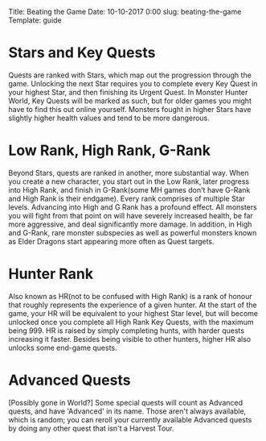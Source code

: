 Title: Beating the Game
Date: 10-10-2017 0:00
slug: beating-the-game
Template: guide

# Stars and Key Quests
Quests are ranked with Stars, which map out the progression through the game. Unlocking the next Star requires you to complete every Key Quest in your highest Star, and then finishing its Urgent Quest. In Monster Hunter World, Key Quests will be marked as such, but for older games you might have to find this out online yourself.
Monsters fought in higher Stars have slightly higher health values and tend to be more dangerous.

# Low Rank, High Rank, G-Rank
Beyond Stars, quests are ranked in another, more substantial way. When you create a new character, you start out in the Low Rank, later progress into High Rank, and finish in G-Rank(some MH games don't have G-Rank and High Rank is their endgame). Every rank comprises of multiple Star levels.
Advancing into High and G Rank has a profound effect. All monsters you will fight from that point on will have severely increased health, be far more aggressive, and deal significantly more damage. In addition, in High and G-Rank, rare monster subspecies as well as powerful monsters known as Elder Dragons start appearing more often as Quest targets.

# Hunter Rank
Also known as HR(not to be confused with High Rank) is a rank of honour that roughly represents the experience of a given hunter. At the start of the game, your HR will be equivalent to your highest Star level, but will become unlocked once you complete all High Rank Key Quests, with the maximum being 999. HR is raised by simply completing hunts, with harder quests increasing it faster. Besides being visible to other hunters, higher HR also unlocks some end-game quests.

# Advanced Quests
[Possibly gone in World?] Some special quests will count as Advanced quests, and have 'Advanced' in its name. Those aren't always available, which is random; you can reroll your currently available Advanced quests by doing any other quest that isn't a Harvest Tour.

